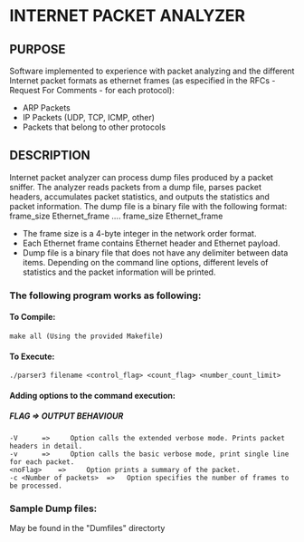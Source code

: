 INTERNET PACKET ANALYZER 
========================
PURPOSE
-------
Software implemented to experience with packet analyzing and the different Internet packet formats as ethernet frames (as especified in the RFCs - Request For Comments - for each protocol):
* ARP Packets
* IP Packets (UDP, TCP, ICMP, other)  
* Packets that belong to other protocols

DESCRIPTION
-------
Internet packet analyzer can process dump files produced by a packet sniffer. 
The analyzer reads packets from a dump file, parses packet headers, accumulates packet statistics, and outputs the statistics and packet information. The dump file is a binary file with the following format:
    frame_size Ethernet_frame .... frame_size Ethernet_frame   
* The frame size is a 4-byte integer in the network order format. 
* Each Ethernet frame contains Ethernet header and Ethernet payload. 
* Dump file is a binary file that does not have any delimiter between data items.
Depending on the command line options, different levels of statistics and the packet information will be printed.

### The following program works as following:

  #### To Compile:
    make all (Using the provided Makefile)
    
  #### To Execute:
    ./parser3 filename <control_flag> <count_flag> <number_count_limit>

  #### Adding options to the command execution:

   ##### FLAG     =>     OUTPUT BEHAVIOUR
    -V      =>     Option calls the extended verbose mode. Prints packet headers in detail.
    -v      =>     Option calls the basic verbose mode, print single line for each packet.
    <noFlag>    =>     Option prints a summary of the packet.
    -c <Number of packets>  =>   Option specifies the number of frames to be processed.
    
### Sample Dump files:
May be found in  the "Dumfiles" directorty
